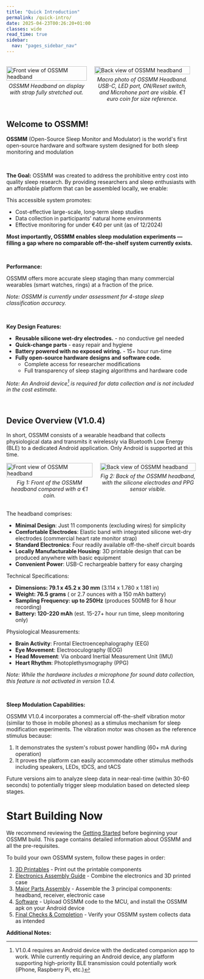 ```yaml
---
title: "Quick Introduction"
permalink: /quick-intro/
date: 2025-04-23T00:26:20+01:00
classes: wide
read_time: true
sidebar:
  nav: "pages_sidebar_nav"
---
```


<br>
<div style="display: flex; flex-direction: row; align-items: flex-start;">
  <figure style="margin: 0; width: 42%;">
    <img src="{{ site.url }}/OSSMM/media/quick-intro/stretch.jpg" alt="Front view of OSSMM headband" style="width: 100%;">
    <figcaption style="text-align: center; font-style: italic; margin-top: 5px;">OSSMM Headband on display with strap fully stretched out.</figcaption>
  </figure>
  <figure style="margin: 0; width: 50%; margin-left: 4%;">
    <img src="{{ site.url }}/OSSMM/media/quick-intro/ports.jpg" alt="Back view of OSSMM headband" style="width: 100%;">
    <figcaption style="text-align: center; font-style: italic; margin-top: 5px;">Macro photo of OSSMM Headband. USB-C, LED port, ON/Reset switch, and Microhone port are visible. €1 euro coin for size reference.</figcaption>
  </figure>
</div>
<br>

## Welcome to OSSMM!

**OSSMM** (Open-Source Sleep Monitor and Modulator) is the world's first 
open-source hardware and software system designed for both sleep monitoring 
and modulation

<br>

**The Goal:** OSSMM was created to address the prohibitive entry cost into 
quality sleep research. By providing researchers and sleep enthusiasts with an
affordable platform that can be assembled locally, we enable:

This accessible system promotes:

- Cost-effective large-scale, long-term sleep studies
- Data collection in participants' natural home environments
- Effective monitoring for under €40 per unit (as of 12/2024)

**Most importantly, OSSMM enables sleep modulation experiments — filling a gap 
where no comparable off-the-shelf system currently exists.**

<br>

**Performance:** 

OSSMM offers more accurate sleep staging than many commercial wearables 
(smart watches, rings) at a fraction of the price. 


*Note: OSSMM is currently under assessment for 4-stage sleep classification accuracy.*

<br>

**Key Design Features:**

* **Reusable silicone wet-dry electrodes.** - no conductive gel needed
* **Quick-change parts** - easy repair and hygiene
* **Battery powered with no exposed wiring.** - 15+ hour run-time
* **Fully open-source hardware designs and software code.**
  - Complete access for researcher modifications
  - Full transparency of sleep staging algorithms and hardware code
  

*Note: An Android device[^note1] is required for data collection and is not included in the cost estimate.*

<br>

## Device Overview (V1.0.4)

In short, OSSMM consists of a wearable headband that collects physiological data
and transmits it wirelessly via Bluetooth Low Energy (BLE) to a dedicated 
Android application. Only Android is supported at this time.

<div style="display: flex; flex-direction: row; align-items: flex-start;">
  <figure style="margin: 0; width: 45%;">
    <img src="{{ site.url }}/OSSMM/media/quick-intro/front.jpg" alt="Front view of OSSMM headband" style="width: 100%;">
    <figcaption style="text-align: center; font-style: italic; margin-top: 5px;">Fig 1: Front of the OSSMM headband compared with a €1 coin.</figcaption>
  </figure>
  <figure style="margin: 0; width: 50%; margin-left: 4%;">
    <img src="{{ site.url }}/OSSMM/media/quick-intro/back.jpg" alt="Back view of OSSMM headband" style="width: 100%;">
    <figcaption style="text-align: center; font-style: italic; margin-top: 5px;">Fig 2: Back of the OSSMM headband, with the silicone electrodes and PPG sensor visible.</figcaption>
  </figure>
</div>
<br>

The headband comprises:

* **Minimal Design**: Just 11 components (excluding wires) for simplicity
* **Comfortable Electrodes**: Elastic band with integrated silicone wet-dry electrodes (commercial heart rate monitor strap)
* **Standard Electronics**: Four readily available off-the-shelf circuit boards
* **Locally Manufacturable Housing**: 3D printable design that can be produced anywhere with basic equipment
* **Convenient Power**: USB-C rechargeable battery for easy charging


Technical Specifications:

* **Dimensions: 79.1 x 45.2 x 30 mm** (3.114 x 1.780 x 1.181 in)
* **Weight: 76.5 grams** ( or 2.7 ounces with a 150 mAh battery)
* **Sampling Frequency: up to 250Hz** (produces 500MB for 8 hour recording)
* **Battery: 120-220 mAh** (est. 15-27+ hour run time, sleep monitoring only)

Physiological Measurements:

* **Brain Activity**: Frontal Electroencephalography (EEG)
* **Eye Movement**: Electrooculography (EOG)
* **Head Movement**: Via onboard Inertial Measurement Unit (IMU)
* **Heart Rhythm**: Photoplethysmography (PPG)

*Note: While the hardware includes a microphone for sound data collection, 
this feature is not activated in version 1.0.4.*

<br>

**Sleep Modulation Capabilities:**

OSSMM V1.0.4 incorporates a commercial off-the-shelf vibration motor 
(similar to those in mobile phones) as a stimulus mechanism for sleep 
modification experiments. The vibration motor was chosen as the reference 
stimulus because:

1. It demonstrates the system's robust power handling (60+ mA during operation)
2. It proves the platform can easily accommodate other stimulus methods 
including speakers, LEDs, tDCS, and tACS

Future versions aim to analyze sleep data in near-real-time 
(within 30-60 seconds) to potentially trigger sleep modulation 
based on detected sleep stages.

# Start Building Now

We recommend reviewing the 
[Getting Started](https://jvgiordano.github.io/OSSMM/getting-started/) before
beginning your OSSMM build. This page contains detailed information about OSSMM
and all the pre-requisites.

To build your own OSSMM system, follow these pages in order:

1. [3D Printables](https://jvgiordano.github.io/OSSMM/printables) - Print out the printable components
2. [Electronics Assembly Guide](https://jvgiordano.github.io/OSSMM/electronics-assembly/) - Combine the electronics and 3D printed case
3. [Major Parts Assembly](https://jvgiordano.github.io/OSSMM/final-assembly/) - Assemble the 3 principal components: headband, receiver, electronic case
4. [Software](https://jvgiordano.github.io/OSSMM/software/) - Upload OSSMM code to the MCU, and install the OSSMM apk on your Android device
5. [Final Checks & Completion](https://jvgiordano.github.io/OSSMM/final-checks) - Verify your OSSMM system collects data as intended

**Additional Notes:**

[^note1]: V1.0.4 requires an Android device with the dedicated companion app
to work. While currently requiring an Android device, any platform supporting 
high-priority BLE transmission could potentially work (iPhone, Raspberry Pi, etc.)
